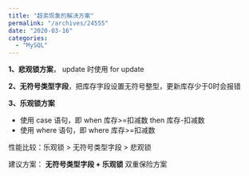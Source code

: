 ```yaml
---
title: "超卖现象的解决方案"
permalink: "/archives/24555"
date: "2020-03-16"
categories: 
  - "MySQL"
---
```


**1、悲观锁方案**， update 时使用 for update

**2、无符号类型字段**，把库存字段设置无符号整型，更新库存少于0时会报错

**3、乐观锁方案**

- 使用 case 语句，即 when 库存>=扣减数 then 库存-扣减数
- 使用 where 语句，即 where 库存>=扣减数

性能比较：乐观锁 > 无符号类型字段 > 悲观锁

建议方案： **无符号类型字段 + 乐观锁** 双重保险方案
